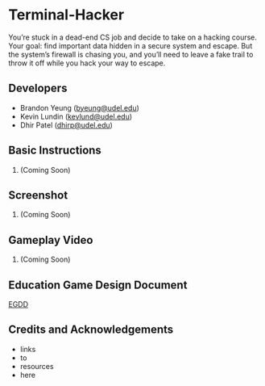# Terminal-Hacker
You’re stuck in a dead-end CS job and decide to take on a hacking course. Your goal: find important data hidden in a secure system and escape. But the system’s firewall is chasing you, and you’ll need to leave a fake trail to throw it off while you hack your way to escape.

## Developers
- Brandon Yeung (byeung@udel.edu)
- Kevin Lundin (kevlund@udel.edu)
- Dhir Patel (dhirp@udel.edu)

## Basic Instructions
1. (Coming Soon)
## Screenshot
1. (Coming Soon)
## Gameplay Video
1. (Coming Soon)
## Education Game Design Document
[EGDD](https://github.com/BYeungCoding/Terminal-Hacker/blob/main/docs/egdd.md)
## Credits and Acknowledgements
- links
- to
- resources
- here
